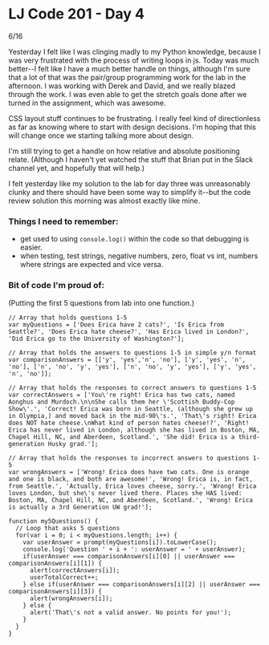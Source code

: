 # LJ Code 201 - Day 4
6/16

Yesterday I felt like I was clinging madly to my Python knowledge, because I was very frustrated with the process of writing loops in js. Today was much better--I felt like I have a much better handle on things, although I'm sure that a lot of that was the pair/group programming work for the lab in the afternoon.  I was working with Derek and David, and we really blazed through the work.  I was even able to get the stretch goals done after we turned in the assignment, which was awesome.

CSS layout stuff continues to be frustrating. I really feel kind of directionless as far as knowing where to start with design decisions. I'm hoping that this will change once we starting talking more about design. 

I'm still trying to get a handle on how relative and absolute positioning relate. (Although I haven't yet watched the stuff that Brian put in the Slack channel yet, and hopefully that will help.) 

I felt yesterday like my solution to the lab for day three was unreasonably clunky and there should have been some way to simplify it--but the code review solution this morning was almost exactly like mine.

### Things I need to remember:
* get used to using ```console.log()``` within the code so that debugging is easier.
* when testing, test strings, negative numbers, zero, float vs int, numbers where strings are expected and vice versa.

### Bit of code I'm proud of:
(Putting the first 5 questions from lab into one function.)

```
// Array that holds questions 1-5
var myQuestions = ['Does Erica have 2 cats?', 'Is Erica from Seattle?', 'Does Erica hate cheese?', 'Has Erica lived in London?', 'Did Erica go to the University of Washington?'];

// Array that holds the answers to questions 1-5 in simple y/n format
var comparisonAnswers = [['y', 'yes','n', 'no'], ['y', 'yes', 'n', 'no'], ['n', 'no', 'y', 'yes'], ['n', 'no', 'y', 'yes'], ['y', 'yes', 'n', 'no']];

// Array that holds the responses to correct answers to questions 1-5
var correctAnswers = ['You\'re right! Erica has two cats, named Aonghus and Murdoch.\n\nShe calls them her \'Scottish Buddy-Cop Show\'.', 'Correct! Erica was born in Seattle, (although she grew up in Olympia,) and moved back in the mid-90\'s.', 'That\'s right! Erica does NOT hate cheese.\nWhat kind of person hates cheese!?', 'Right! Erica has never lived in London, although she has lived in Boston, MA, Chapel Hill, NC, and Aberdeen, Scotland.', 'She did! Erica is a third-generation Husky grad.'];

// Array that holds the responses to incorrect answers to questions 1-5
var wrongAnswers = ['Wrong! Erica does have two cats. One is orange and one is black, and both are awesome!', 'Wrong! Erica is, in fact, from Seattle.', 'Actually, Erica loves cheese, sorry.', 'Wrong! Erica loves London, but she\'s never lived there. Places she HAS lived: Boston, MA, Chapel Hill, NC, and Aberdeen, Scotland.', 'Wrong! Erica is actually a 3rd Generation UW grad!'];

function my5Questions() {
  // Loop that asks 5 questions
  for(var i = 0; i < myQuestions.length; i++) {
    var userAnswer = prompt(myQuestions[i]).toLowerCase();
    console.log('Question ' + i + ': userAnswer = ' + userAnswer);
    if(userAnswer === comparisonAnswers[i][0] || userAnswer === comparisonAnswers[i][1]) {
      alert(correctAnswers[i]);
      userTotalCorrect++;
    } else if(userAnswer === comparisonAnswers[i][2] || userAnswer === comparisonAnswers[i][3]) {
      alert(wrongAnswers[i]);
    } else {
      alert('That\'s not a valid answer. No points for you!');
    }
  }
}
```